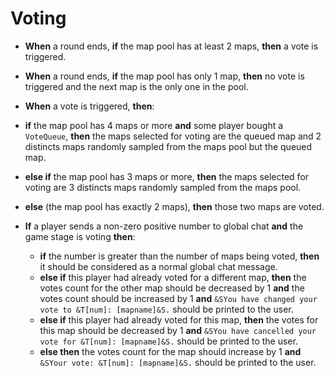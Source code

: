 # Voting

+ **When** a round ends, **if** the map pool has at least 2 maps, **then** a vote is triggered.

+ **When** a round ends, **if** the map pool has only 1 map, **then** no vote is triggered and the next map is the only one in the pool.

+ **When** a vote is triggered, **then**:

+ **if** the map pool has 4 maps or more **and** some player bought a `VoteQueue`, **then** the maps selected for voting are the queued map and 2 distincts maps randomly sampled from the maps pool but the queued map.
+ **else if** the map pool has 3 maps or more, **then** the maps selected for voting are 3 distincts maps randomly sampled from the maps pool.
+ **else** (the map pool has exactly 2 maps), **then** those two maps are voted.

+ **If** a player sends a non-zero positive number to global chat **and** the game stage is voting **then**:
    + **if** the number is greater than the number of maps being voted, **then** it should be considered as a normal global chat message.
    + **else if** this player had already voted for a different map, **then** the votes count for the other map should be decreased by 1 **and** the votes count should be increased by 1 **and** `&SYou have changed your vote to &T[num]: [mapname]&S.` should be printed to the user.
    + **else if** this player had already voted for this map, **then** the votes for this map should be decreased by 1 **and** `&SYou have cancelled your vote for &T[num]: [mapname]&S.` should be printed to the user.
    + **else then** the votes count for the map should increase by 1 **and** `&SYour vote: &T[num]: [mapname]&S.` should be printed to the user.
